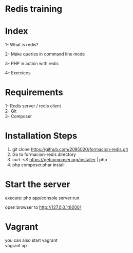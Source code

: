 Redis training
==============

Index
=====
1- What is redis?

2- Make queries in command line mode

3- PHP in action with redis

4- Exercices


Requirements
============

1- Redis server / redis client  
2- Git  
3- Composer  

Installation Steps
===================

1. git clone https://github.com/2085020/formacion-redis.git
2. Go to formacion-redis directory
3. curl -sS https://getcomposer.org/installer | php
4. php composer.phar install

Start the server
================
execute: php app/console server:run

open browser to http://127.0.0.1:8000/


Vagrant
=======

you can also start vagrant  
vagrant up
